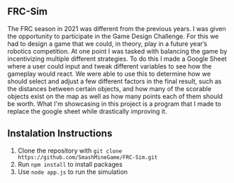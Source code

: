 ## FRC-Sim

The FRC season in 2021 was different from the previous years. I was given the opportunity to participate in the Game Design Challenge. For this we had to design a game that we could, in theory, play in a future year’s robotics competition. At one point I was tasked with balancing the game by incentivizing multiple different strategies. To do this I made a Google Sheet where a user could input and tweak different variables to see how the gameplay would react. We were able to use this to determine how we should select and adjust a few different factors in the final result, such as the distances between certain objects, and how many of the scorable objects exist on the map as well as how many points each of them should be worth. What I'm showcasing in this project is a program that I made to replace the google sheet while drastically improving it.

## Instalation Instructions

1. Clone the repository with `git clone https://github.com/SmashMineGame/FRC-Sim.git`
2. Run `npm install` to install packages
3. Use `node app.js` to run the simulation
